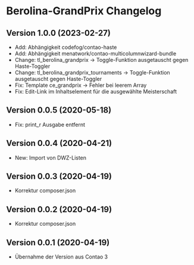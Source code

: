 # Berolina-GrandPrix Changelog

## Version 1.0.0 (2023-02-27)

* Add: Abhängigkeit codefog/contao-haste
* Add: Abhängigkeit menatwork/contao-multicolumnwizard-bundle
* Change: tl_berolina_grandprix -> Toggle-Funktion ausgetauscht gegen Haste-Toggler
* Change: tl_berolina_grandprix_tournaments -> Toggle-Funktion ausgetauscht gegen Haste-Toggler
* Fix: Template ce_grandprix -> Fehler bei leerem Array
* Fix: Edit-Link im Inhaltselement für die ausgewählte Meisterschaft

## Version 0.0.5 (2020-05-18)

* Fix: print_r Ausgabe entfernt

## Version 0.0.4 (2020-04-21)

* New: Import von DWZ-Listen

## Version 0.0.3 (2020-04-19)

* Korrektur composer.json

## Version 0.0.2 (2020-04-19)

* Korrektur composer.json

## Version 0.0.1 (2020-04-19)

* Übernahme der Version aus Contao 3
